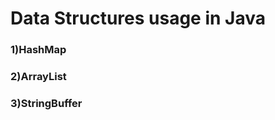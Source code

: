 # Data Structures usage in Java
### 1)HashMap<br />

### 2)ArrayList<br />

### 3)StringBuffer<br />
